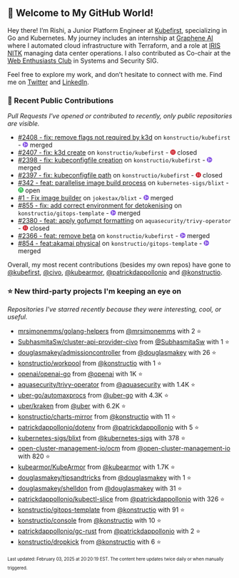 <!-- DO NOT EDIT THIS FILE DIRECTLY! This file was automatically generated from the tool in this repo. -->

## 🌟 Welcome to My GitHub World!

Hey there! I’m Rishi, a Junior Platform Engineer at [Kubefirst](https://kubefirst.io/), specializing in Go and Kubernetes. My journey includes an internship at [Graphene AI](https://grapheneai.com/) where I automated cloud infrastructure with Terraform, and a role at [IRIS NITK](https://iris.nitk.ac.in/hrms/) managing data center operations. I also contributed as Co-chair at the [Web Enthusiasts Club](https://webclub.nitk.ac.in/) in Systems and Security SIG.

Feel free to explore my work, and don’t hesitate to connect with me. Find me on [Twitter](https://x.com/RishixMonk) and [LinkedIn](https://www.linkedin.com/in/mrrishi373/).
### 🚀 Recent Public Contributions

*Pull Requests I've opened or contributed to recently, only public repositories are visible.*


* [#2408 - fix: remove flags not required by k3d](https://github.com/konstructio/kubefirst/pull/2408) on `konstructio/kubefirst` - <img src="images/github-merged.png" width="12px" height="12px"> merged
* [#2407 - fix: k3d create](https://github.com/konstructio/kubefirst/pull/2407) on `konstructio/kubefirst` - <img src="images/github-closed.png" width="12px" height="12px"> closed
* [#2398 - fix: kubeconfigfile creation](https://github.com/konstructio/kubefirst/pull/2398) on `konstructio/kubefirst` - <img src="images/github-merged.png" width="12px" height="12px"> merged
* [#2397 - fix: kubeconfigfile path](https://github.com/konstructio/kubefirst/pull/2397) on `konstructio/kubefirst` - <img src="images/github-closed.png" width="12px" height="12px"> closed
* [#342 - feat: parallelise image build process](https://github.com/kubernetes-sigs/blixt/pull/342) on `kubernetes-sigs/blixt` - <img src="images/github-open.png" width="12px" height="12px"> open
* [#1 - Fix image builder](https://github.com/jokestax/blixt/pull/1) on `jokestax/blixt` - <img src="images/github-merged.png" width="12px" height="12px"> merged
* [#855 - fix: add correct environment for detokenising](https://github.com/konstructio/gitops-template/pull/855) on `konstructio/gitops-template` - <img src="images/github-merged.png" width="12px" height="12px"> merged
* [#2380 - feat: apply gofumpt formatting](https://github.com/aquasecurity/trivy-operator/pull/2380) on `aquasecurity/trivy-operator` - <img src="images/github-closed.png" width="12px" height="12px"> closed
* [#2366 - feat: remove beta](https://github.com/konstructio/kubefirst/pull/2366) on `konstructio/kubefirst` - <img src="images/github-merged.png" width="12px" height="12px"> merged
* [#854 - feat:akamai physical](https://github.com/konstructio/gitops-template/pull/854) on `konstructio/gitops-template` - <img src="images/github-merged.png" width="12px" height="12px"> merged

Overall, my most recent contributions (besides my own repos) have gone to 
[@kubefirst](https://github.com/kubefirst),
[@civo](https://github.com/civo),
[@kubearmor](https://github.com/kubearmor),
[@patrickdappollonio](https://github.com/patrickdappollonio)
and [@konstructio](https://github.com/konstructio).
### ⭐ New third-party projects I'm keeping an eye on

*Repositories I've starred recently because they were interesting, cool, or useful.*


* [mrsimonemms/golang-helpers](https://github.com/mrsimonemms/golang-helpers) from [@mrsimonemms](https://github.com/mrsimonemms) with 2 ⭐️
* [SubhasmitaSw/cluster-api-provider-civo](https://github.com/SubhasmitaSw/cluster-api-provider-civo) from [@SubhasmitaSw](https://github.com/SubhasmitaSw) with 1 ⭐️
* [douglasmakey/admissioncontroller](https://github.com/douglasmakey/admissioncontroller) from [@douglasmakey](https://github.com/douglasmakey) with 26 ⭐️
* [konstructio/workpool](https://github.com/konstructio/workpool) from [@konstructio](https://github.com/konstructio) with 1 ⭐️
* [openai/openai-go](https://github.com/openai/openai-go) from [@openai](https://github.com/openai) with 1K ⭐️
* [aquasecurity/trivy-operator](https://github.com/aquasecurity/trivy-operator) from [@aquasecurity](https://github.com/aquasecurity) with 1.4K ⭐️
* [uber-go/automaxprocs](https://github.com/uber-go/automaxprocs) from [@uber-go](https://github.com/uber-go) with 4.3K ⭐️
* [uber/kraken](https://github.com/uber/kraken) from [@uber](https://github.com/uber) with 6.2K ⭐️
* [konstructio/charts-mirror](https://github.com/konstructio/charts-mirror) from [@konstructio](https://github.com/konstructio) with 11 ⭐️
* [patrickdappollonio/dotenv](https://github.com/patrickdappollonio/dotenv) from [@patrickdappollonio](https://github.com/patrickdappollonio) with 5 ⭐️
* [kubernetes-sigs/blixt](https://github.com/kubernetes-sigs/blixt) from [@kubernetes-sigs](https://github.com/kubernetes-sigs) with 378 ⭐️
* [open-cluster-management-io/ocm](https://github.com/open-cluster-management-io/ocm) from [@open-cluster-management-io](https://github.com/open-cluster-management-io) with 820 ⭐️
* [kubearmor/KubeArmor](https://github.com/kubearmor/KubeArmor) from [@kubearmor](https://github.com/kubearmor) with 1.7K ⭐️
* [douglasmakey/tipsandtricks](https://github.com/douglasmakey/tipsandtricks) from [@douglasmakey](https://github.com/douglasmakey) with 1 ⭐️
* [douglasmakey/shelldon](https://github.com/douglasmakey/shelldon) from [@douglasmakey](https://github.com/douglasmakey) with 31 ⭐️
* [patrickdappollonio/kubectl-slice](https://github.com/patrickdappollonio/kubectl-slice) from [@patrickdappollonio](https://github.com/patrickdappollonio) with 326 ⭐️
* [konstructio/gitops-template](https://github.com/konstructio/gitops-template) from [@konstructio](https://github.com/konstructio) with 91 ⭐️
* [konstructio/console](https://github.com/konstructio/console) from [@konstructio](https://github.com/konstructio) with 10 ⭐️
* [patrickdappollonio/gc-rust](https://github.com/patrickdappollonio/gc-rust) from [@patrickdappollonio](https://github.com/patrickdappollonio) with 2 ⭐️
* [konstructio/dropkick](https://github.com/konstructio/dropkick) from [@konstructio](https://github.com/konstructio) with 6 ⭐️

<sup><sub>Last updated: February 03, 2025 at 20:20:19 EST. The content here updates twice daily or when manually triggered.</sup></sub>
